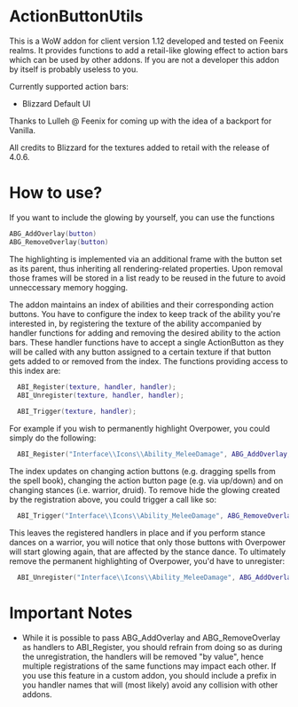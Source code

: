 ActionButtonUtils
=================
This is a WoW addon for client version 1.12 developed and tested on Feenix realms. It provides functions to add a retail-like glowing effect to action bars which can be used by other addons. If you are not a developer this addon by itself is probably useless to you.

Currently supported action bars:
<ul>
  <li>Blizzard Default UI</li>
</ul>

Thanks to Lulleh @ Feenix for coming up with the idea of a backport for Vanilla.

All credits to Blizzard for the textures added to retail with the release of 4.0.6.

How to use?
===========

If you want to include the glowing by yourself, you can use the functions 
```lua
ABG_AddOverlay(button)
ABG_RemoveOverlay(button)
```
The highlighting is implemented via an additional frame with the button set as its parent, thus inheriting all rendering-related properties. Upon removal those frames will be stored in a list ready to be reused in the future to avoid unneccessary memory hogging.

The addon maintains an index of abilities and their corresponding action buttons. You have to configure the index to keep track of the ability you're interested in, by registering the texture of the ability accompanied by handler functions for adding and removing the desired ability to the action bars. These handler functions have to accept a single ActionButton as they will be called with any button assigned to a certain texture if that button gets added to or removed from the index. The functions providing access to this index are:

```lua
  ABI_Register(texture, handler, handler);
  ABI_Unregister(texture, handler, handler);
  
  ABI_Trigger(texture, handler);
```

For example if you wish to permanently highlight Overpower, you could simply do the following:
```lua
  ABI_Register("Interface\\Icons\\Ability_MeleeDamage", ABG_AddOverlay, ABG_RemoveOverlay);
```
The index updates on changing action buttons (e.g. dragging spells from the spell book), changing the action button page (e.g. via up/down) and on changing stances (i.e. warrior, druid). 
To remove hide the glowing created by the registration above, you could trigger a call like so:
```lua
  ABI_Trigger("Interface\\Icons\\Ability_MeleeDamage", ABG_RemoveOverlay);
```
This leaves the registered handlers in place and if you perform stance dances on a warrior, you will notice that only those buttons with Overpower will start glowing again, that are affected by the stance dance. To ultimately remove the permanent highlighting of Overpower, you'd have to unregister:
```lua
  ABI_Unregister("Interface\\Icons\\Ability_MeleeDamage", ABG_AddOverlay, ABG_RemoveOverlay);
```

Important Notes
===============
<ul>
  <li> While it is possible to pass ABG_AddOverlay and ABG_RemoveOverlay as handlers to ABI_Register, you should refrain from doing so as during the unregistration, the handlers will be removed "by value", hence multiple registrations of the same functions may impact each other. If you use this feature in a custom addon, you should include a prefix in you handler names that will (most likely) avoid any collision with other addons.
</ul>
